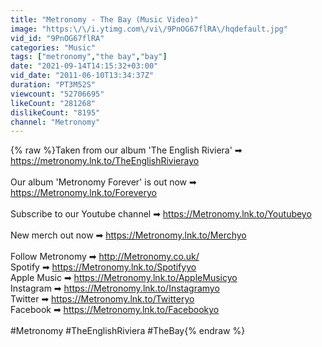 ```yaml
---
title: "Metronomy - The Bay (Music Video)"
image: "https:\/\/i.ytimg.com\/vi\/9PnOG67flRA\/hqdefault.jpg"
vid_id: "9PnOG67flRA"
categories: "Music"
tags: ["metronomy","the bay","bay"]
date: "2021-09-14T14:15:32+03:00"
vid_date: "2011-06-10T13:34:37Z"
duration: "PT3M52S"
viewcount: "52706695"
likeCount: "281268"
dislikeCount: "8195"
channel: "Metronomy"
---
```

{% raw %}Taken from our album 'The English Riviera' ➡ <a rel="nofollow" target="blank" href="https://metronomy.lnk.to/TheEnglishRivierayo">https://metronomy.lnk.to/TheEnglishRivierayo</a><br /><br />Our album 'Metronomy Forever' is out now ➡ <a rel="nofollow" target="blank" href="https://Metronomy.lnk.to/Foreveryo">https://Metronomy.lnk.to/Foreveryo</a><br /><br />Subscribe to our Youtube channel  ➡ <a rel="nofollow" target="blank" href="https://Metronomy.lnk.to/Youtubeyo">https://Metronomy.lnk.to/Youtubeyo</a><br /><br />New merch out now ➡ <a rel="nofollow" target="blank" href="https://Metronomy.lnk.to/Merchyo">https://Metronomy.lnk.to/Merchyo</a><br /><br />Follow Metronomy ➡ <a rel="nofollow" target="blank" href="http://Metronomy.co.uk/">http://Metronomy.co.uk/</a> <br />Spotify ➡ <a rel="nofollow" target="blank" href="https://Metronomy.lnk.to/Spotifyyo">https://Metronomy.lnk.to/Spotifyyo</a> <br />Apple Music ➡ <a rel="nofollow" target="blank" href="https://Metronomy.lnk.to/AppleMusicyo">https://Metronomy.lnk.to/AppleMusicyo</a> <br />Instagram ➡ <a rel="nofollow" target="blank" href="https://Metronomy.lnk.to/Instagramyo">https://Metronomy.lnk.to/Instagramyo</a> <br />Twitter ➡ <a rel="nofollow" target="blank" href="https://Metronomy.lnk.to/Twitteryo">https://Metronomy.lnk.to/Twitteryo</a><br />Facebook ➡ <a rel="nofollow" target="blank" href="https://Metronomy.lnk.to/Facebookyo">https://Metronomy.lnk.to/Facebookyo</a> <br /><br />#Metronomy #TheEnglishRiviera #TheBay{% endraw %}
